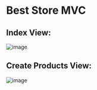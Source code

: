 # Best Store MVC

## Index View:
![image](https://github.com/user-attachments/assets/bf429bbc-a071-4035-b861-c3707433ea0d)

## Create Products View:
![image](https://github.com/user-attachments/assets/779f1508-04ba-45ba-a246-fd1255c845d2)
